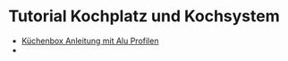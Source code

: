 # Tutorial Kochplatz und Kochsystem

- [Küchenbox Anleitung mit Alu Profilen](https://gf-campervan.de/kuechenbox/)
- 